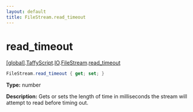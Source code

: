 ```yaml
---
layout: default
title: FileStream.read_timeout
---
```


# read_timeout

[\[global\]]({{site.baseurl}}/docs/).[TaffyScript]({{site.baseurl}}/docs/TaffyScript/).[IO]({{site.baseurl}}/docs/TaffyScript/IO/).[FileStream]({{site.baseurl}}/docs/TaffyScript/IO/FileStream/).[read_timeout]({{site.baseurl}}/docs/TaffyScript/IO/FileStream/read_timeout/)

```cs
FileStream.read_timeout { get; set; }
```

**Type:** number

**Description:** Gets or sets the length of time in milliseconds the stream will attempt to read before timing out.
